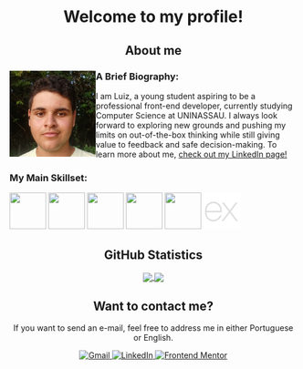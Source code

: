 <h1 align="center">Welcome to my profile!</h1>

<h2 align="center">About me</h2>

<div>
  <img alt="Self-portrait" src="./public/images/picture_001.jpg" align="left" width="30%" height="30%" object-fit="cover">
  
  <h3>A Brief Biography:</h3>
  I am Luiz, a young student aspiring to be a professional front-end developer, currently studying Computer Science at UNINASSAU. 
  I always look forward to exploring new grounds and pushing my limits on out-of-the-box thinking while still giving value to 
  feedback and safe decision-making. To learn more about me, 
  <a href="https://www.linkedin.com/in/lucarl07/?locale=en_US">
    check out my LinkedIn page!
  </a>
  
  <h3>My Main Skillset:</h3>
  <p align="justify">
    <img src="https://cdn.jsdelivr.net/gh/devicons/devicon@latest/icons/html5/html5-original.svg" width="64px" height="64px" />
    <img src="https://cdn.jsdelivr.net/gh/devicons/devicon@latest/icons/css3/css3-original.svg" width="64px" height="64px" />
    <img src="https://cdn.jsdelivr.net/gh/devicons/devicon@latest/icons/javascript/javascript-original.svg" width="64px" height="64px" />
    <img src="https://cdn.jsdelivr.net/gh/devicons/devicon@latest/icons/react/react-original.svg" width="64px" height="64px" />
    <img src="https://cdn.jsdelivr.net/gh/devicons/devicon@latest/icons/mysql/mysql-original.svg" width="64px" height="64px" />
    <img src="./public/images/express_icon.png" width="64px" height="64px" />
  </p>

  <!-- Use the following links to place badges:
  https://hendrasob.github.io/badges/#list-of-badges-for-your-profile
  https://home.aveek.io/GitHub-Profile-Badges/
  https://skillicons.dev/
  -->
</div>

<h2 align="center">GitHub Statistics</h2>

<div align="center">
  <a href="https://github.com/anuraghazra/github-readme-stats">
    <img height=200 align="center" src="https://github-readme-stats.vercel.app/api?username=lucarl07&show_icons=true&theme=material-palenight&card_width=300" />
  </a>
  <a href="https://github.com/anuraghazra/github-readme-stats">
    <img height=200 align="center" src="https://github-readme-stats.vercel.app/api/top-langs/?username=lucarl07&layout=compact&theme=material-palenight" />
  </a>
  <!-- Original app by anuraghazra on:
  https://github.com/anuraghazra/github-readme-stats 
  -->
</div>

<h2 align="center">Want to contact me?</h2>

<div align="center">
  <p>
    If you want to send an e-mail, feel free to address me in either Portuguese or English.
  </p>
  <a href="mailto:07lucarl.dev@gmail.com">
    <img alt="Gmail" src="https://img.shields.io/badge/Gmail-D14836?style=for-the-badge&logo=gmail&logoColor=white" />
  </a>
  <a href="https://www.linkedin.com/in/lucarl07/?locale=en_US">
    <img alt="LinkedIn" src="https://img.shields.io/badge/LinkedIn-0077B5?style=for-the-badge&logo=linkedin&logoColor=white" />
  </a>
  <a href="https://www.frontendmentor.io/profile/lucarl07">
    <img alt="Frontend Mentor" src="https://img.shields.io/badge/Frontend%20Mentor-3F54A3.svg?style=for-the-badge&logo=Frontend-Mentor&logoColor=white" />
  </a>
</div>

